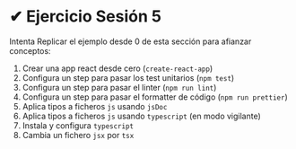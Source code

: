 # ✔ Ejercicio Sesión 5

Intenta Replicar el ejemplo desde 0 de esta sección para afianzar conceptos:

1. Crear una app react desde cero (`create-react-app`)
2. Configura un step para pasar los test unitarios (`npm test`)
3. Configura un step para pasar el linter (`npm run lint`)
4. Configura un step para pasar el formatter de código (`npm run prettier`)
5. Aplica tipos a ficheros `js` usando `jsDoc`
6. Aplica tipos a ficheros `js` usando `typescript` (en modo vigilante)
7. Instala y configura `typescript`
8. Cambia un fichero `jsx` por `tsx`
